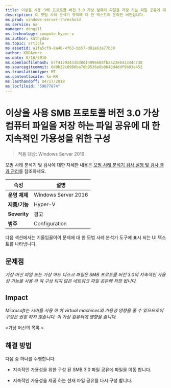 ```yaml
---
title: 이상을 사용 SMB 프로토콜 버전 3.0 가상 컴퓨터 파일을 저장 하는 파일 공유에 대 한 지속적인 가용성을 위한 구성
description: 이 모범 사례 분석기 규칙에 대 한 텍스트의 온라인 버전입니다.
ms.prod: windows-server-threshold
ms.service: na
manager: dongill
ms.technology: compute-hyper-v
ms.author: kathydav
ms.topic: article
ms.assetid: a1fa5cf9-8a48-4f63-bb57-d81e63e77b30
author: KBDAzure
ms.date: 8/16/2016
ms.openlocfilehash: 67f41293433bd8d14096688fbaa23eb43334c738
ms.sourcegitcommit: 0d0b32c8986ba7db9536e0b8648d4ddf9b03e452
ms.translationtype: MT
ms.contentlocale: ko-KR
ms.lasthandoff: 04/17/2019
ms.locfileid: "59877874"
---
```

# <a name="use-at-least-smb-protocol-version-30-configured-for-continuous-availability-on-file-shares-that-store-files-for-virtual-machines"></a>이상을 사용 SMB 프로토콜 버전 3.0 가상 컴퓨터 파일을 저장 하는 파일 공유에 대 한 지속적인 가용성을 위한 구성

>적용 대상: Windows Server 2016

모범 사례 분석기 및 검사에 대한 자세한 내용은 [모범 사례 분석기 검사 실행 및 검사 결과 관리](https://go.microsoft.com/fwlink/p/?LinkID=223177)를 참조하세요.  
  
|속성|설명|  
|-|-|  
|**운영 체제**|Windows Server 2016|  
|**제품/기능**|Hyper-V|  
|**Severity**|경고|  
|**범주**|Configuration|  
  
다음 섹션에서는 기울임꼴이이 문제에 대 한 모범 사례 분석기 도구에 표시 되는 UI 텍스트를 나타냅니다.  
  
## <a name="issue"></a>**문제점**  
*가상 머신 파일 또는 가상 하드 디스크 파일은 SMB 프로토콜 버전 3.0의 지속적인 가용성 기능을 사용 하 여 구성 되지 않은 네트워크 파일 공유에 저장 됩니다.*  
  
## <a name="impact"></a>**Impact**  
*Microsoft는 서버를 사용 하 여 virtual machines의 가용성 영향을 줄 수 있으므로이 구성은 권장 하지 않습니다. 이 가상 컴퓨터에 영향을 줍니다.*  
  
\<가상 머신의 목록 >  
  
## <a name="resolution"></a>**해결 방법**  
다음 중 하나를 수행합니다.  
  
-   지속적인 가용성을 위한 구성 된 SMB 3.0 파일 공유에 파일을 이동 합니다.  
  
-   지속적인 가용성을 제공 하는 현재 파일 공유를 다시 구성 합니다.  
  


